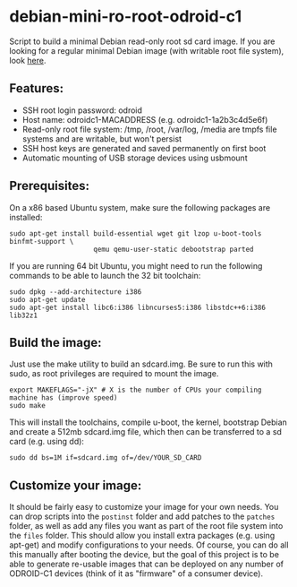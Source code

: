 debian-mini-ro-root-odroid-c1
=============================

Script to build a minimal Debian read-only root sd card image.  If you are looking for a regular minimal Debian image (with writable root file system), look [here](https://github.com/tomuta/debian-mini-odroid-c1).

## Features:
* SSH root login password: odroid
* Host name: odroidc1-MACADDRESS (e.g. odroidc1-1a2b3c4d5e6f)
* Read-only root file system: /tmp, /root, /var/log, /media are tmpfs file systems and are writable, but won't persist
* SSH host keys are generated and saved permanently on first boot
* Automatic mounting of USB storage devices using usbmount

## Prerequisites:
On a x86 based Ubuntu system, make sure the following packages are installed:
```
sudo apt-get install build-essential wget git lzop u-boot-tools binfmt-support \
                     qemu qemu-user-static debootstrap parted
```

If you are running 64 bit Ubuntu, you might need to run the following commands to be able to launch the 32 bit toolchain:
```
sudo dpkg --add-architecture i386
sudo apt-get update
sudo apt-get install libc6:i386 libncurses5:i386 libstdc++6:i386 lib32z1
```

## Build the image:
Just use the make utility to build an sdcard.img.  Be sure to run this with sudo, as root privileges are required to mount the image.
```
export MAKEFLAGS="-jX" # X is the number of CPUs your compiling machine has (improve speed)
sudo make
```

This will install the toolchains, compile u-boot, the kernel, bootstrap Debian and create a 512mb sdcard.img file, which then can be transferred to a sd card (e.g. using dd):
```
sudo dd bs=1M if=sdcard.img of=/dev/YOUR_SD_CARD
```

## Customize your image:
It should be fairly easy to customize your image for your own needs.  You can drop scripts into the `postinst` folder and add patches to the `patches` folder, as well as add any files you want as part of the root file system into the `files` folder.  This should allow you install extra packages (e.g. using apt-get) and modify configurations to your needs.  Of course, you can do all this manually after booting the device, but the goal of this project is to be able to generate re-usable images that can be deployed on any number of ODROID-C1 devices (think of it as "firmware" of a consumer device).
